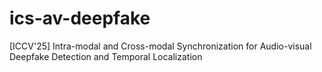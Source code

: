 # ics-av-deepfake
[ICCV'25] Intra-modal and Cross-modal Synchronization for Audio-visual Deepfake Detection and Temporal Localization
